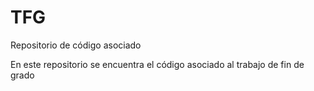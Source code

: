 # TFG
Repositorio de código asociado

En este repositorio se encuentra el código asociado al trabajo de fin de grado
